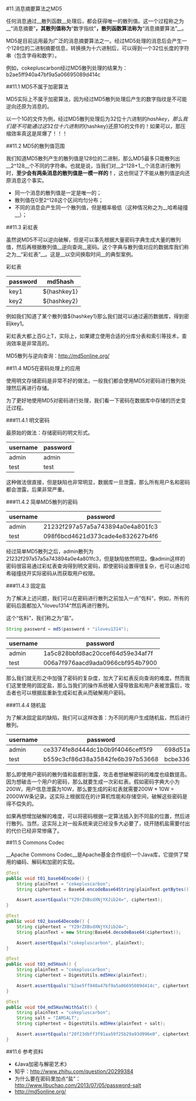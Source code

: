 #11.消息摘要算法之MD5
  
  任何消息通过__散列函数__处理后，都会获得唯一的散列值。这一个过程称之为__“消息摘要”__，其散列值称为__“数字指纹”__，散列函数算法称为__“消息摘要算法”__。
  
  MD5是目前运用最为广泛的消息摘要算法之一。经过MD5处理的消息后会产生一个128位的二进制摘要信息，转换换为十六进制后，可以得到一个32位长度的字符串（包含字母和数字）。
  
  例如，cokepluscarbon经过MD5散列处理的结果为：b2ae5ff940a47bf9a5a06695089d414c

##11.1 MD5不属于加密算法

  MD5实际上不属于加密算法，因为经过MD5散列处理后产生的数字指纹是不可能逆向还原为消息的。
  
  以一个1G的文件为例，经过MD5散列处理后为32位十六进制的${hashkey}，那么我们是不可能通过这32位十六进制的${hashkey}还原1G的文件的！如果可以，那压缩效率真这是屌爆了！！！
  
##11.2 MD5的散列值范围
  
  我们知道MD5散列产生的散列值是128位的二进制，那么MD5最多只能散列出__2^128__个不同的字符串。也就是说，当我们对__2^128+1__个消息进行散列时，__至少会有两条消息的散列值是一模一样的！__，这也侧证了不能从散列值逆向还原消息这个事实。
  
  * 同一个消息的散列值是一定是唯一的；
  * 散列值在0至2^128这个区间均匀分布；
  * 不同的消息会产生同一个散列值，但是概率极低（这种情况称之为__哈希碰撞__）；

##11.3 彩虹表
  
  虽然说MD5不可以逆向破解，但是可以事先根据大量密码字典生成大量的散列值，然后再根据散列值__逆向查询__密码。这个字典与散列值对应的数据库我们称之为__“彩虹表”__。这是__以空间换取时间__的典型案例。

彩虹表

|password  |md5hash      |
|----------|-------------|
|key1      |${hashkey1}  |
|key2      |${hashkey2}  |   

例如我们知道了某个散列值${hashkey1}那么我们就可以通过遍历数据库，得到密码key1。

彩虹表大都上百G上T，实际上，如果建立使用合适的分库分表和索引等技术，查询效率是非常高的。

MD5散列与逆向查询：http://md5online.org/

##11.4 MD5在密码处理上的应用

  使用明文存储密码是非常不好的做法，一般我们都会使用MD5对密码进行散列处理然后再进行存储。
  
  为了更好地使用MD5对密码进行处理，我们看一下密码在数据库中存储的历史变迁过程。
  
###11.4.1 明文密码
  
  最原始的做法：存储密码的明文形式。

| username             | password          |
|----------------------|-------------------|
| admin                | admin             |
| test                 | test              |

  这种做法很直接，但是缺陷也非常明显，数据库一旦泄露，那么所有用户名和密码都会泄露，后果非常严重。

###11.4.2 简单MD5散列的密码

| username             | password          | 
|----------------------|-------------------|
| admin                | 21232f297a57a5a743894a0e4a801fc3             |
| test                 | 098f6bcd4621d373cade4e832627b4f6             |

  经过简单MD5散列之后，admin散列为21232f297a57a5a743894a0e4a801fc3，但是缺陷依然明显。像admin这样的密码很容易通过彩虹表查询得到明文密码，即使密码设置得很复杂，也可以通过哈希碰撞绕开实际密码从而获取用户权限。
  
###11.4.3 固定盐
  
  为了解决上述问题，我们可以在密码进行散列之前加入一点”佐料“，例如，所有的密码后面都加入"iloveu1314"然后再进行散列。
  
  这个“佐料”，我们称之为“盐”。
  
```java
String password = md5(password + "iloveu1314");
```
| username             | password          | 
|----------------------|-------------------|
| admin                | 1a5c828bbfd8ac20ccef64d59e34af7f             |
| test                 | 006a7f976aacd9ada0966cbf954b7900              |

  那么我们就无形之中加强了密码的复杂度，加大了彩虹表反向查询的难度。然而我们这里使用的固定盐，那么当我们的操作系统被入侵导致盐和用户表被泄露后，攻击者也可以根据盐重新生成彩虹表从而破解用户密码。

###11.4.4 随机盐

  为了解决固定盐的缺陷，我们可以这样改善：为不同的用户生成随机盐，然后进行散列。

| username             | password          | salt                  |
|----------------------|-------------------|-----------------------|
| admin                | ce3374fe8d444dc1b0b9f4046ceff5f9             | 698d51a19d8a121ce581499d7b701668                      |   
| test                 | b559c3cf86d38a35842fe6b397b53668             | bcbe3365e6ac95ea2c0343a2395834dd                      |
  
  那么即使用户密码的散列值和盐都别泄露，攻击者想破解密码的难度也级数提高。因为想破击一个用户的密码，那么就要生成一次彩虹表。假如密码字典大小为200W，用户信息泄露为10W，那么要生成的彩虹表就需要200W * 10W = 2000WW条记录。这实际上根据现在的计算机性能和存储空间，破解这些密码是得不偿失的。
  
  如果再想增加破解的难度，可以将密码根据一定算法插入到不同盐的位置，然后进行散列。当然，这实际上对一般系统来说已经没多大必要了，绕开随机盐需要付出的代价已经非常惨痛了。

##11.5 Commons Codec
  
  __Apache Commons Codec__是Apache基金合作组织一个Java库，它提供了常用的编码、解码和加密的实现。

```java
@Test
public void t01_base64Encode() {
	String plainText = "cokepluscarbon";
	String ciphertext = Base64.encodeBase64String(plainText.getBytes());

	Assert.assertEquals("Y29rZXBsdXNjYXJib24=", ciphertext);
}

@Test
public void t02_base64Decode() {
	String ciphertext = "Y29rZXBsdXNjYXJib24=";
	String plainText = new String(Base64.decodeBase64(ciphertext));

	Assert.assertEquals("cokepluscarbon", plainText);
}

@Test
public void t03_md5Hash() {
	String plainText = "cokepluscarbon";
	String ciphertext = DigestUtils.md5Hex(plainText);

	Assert.assertEquals("b2ae5ff940a47bf9a5a06695089d414c", ciphertext);
}

@Test
public void t04_md5HashWithSalt() {
	String plainText = "cokepluscarbon";
	String salt = "IAMSALT";
	String ciphertext = DigestUtils.md5Hex(plainText + salt);

	Assert.assertEquals("20f23dbff3f91aa59f25b29a93d996e0", ciphertext);
}
```

##11.6 参考资料

  * 《Java加密与解密艺术》
  * 知乎：http://www.zhihu.com/question/20299384
  * 为什么要在密码里加点“盐”：http://www.libuchao.com/2013/07/05/password-salt
  * http://md5online.org/
